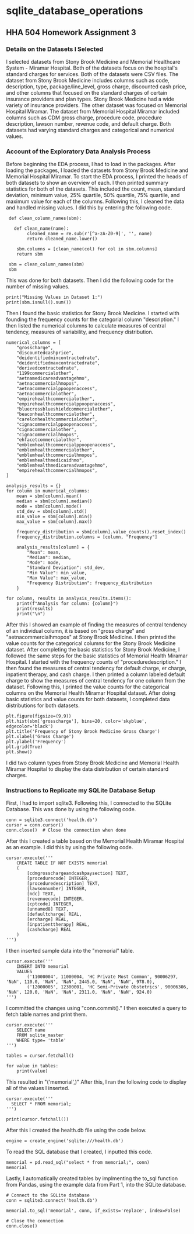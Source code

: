 # sqlite_database_operations
## HHA 504 Homework Assignment 3

### Details on the Datasets I Selected
I selected datasets from Stony Brook Medicine and Memorial Healthcare System - Miramar Hospital. Both of the datasets focus on the hospital's standard charges for services. Both of the datasets were CSV files. The dataset from Stony Brook Medicine includes columns such as code, description, type, package/line_level, gross charge, discounted cash price, and other columns that focused on the standard charges of certain insurance providers and plan types. Stony Brook Medicine had a wide variety of insurance providers. The other dataset was focused on Memorial Hospital Miramar. The dataset from Memorial Hospital Miramar included columns such as CDM gross charge, procedure code, procedure description, lawson number, revenue code, and default charge. Both datasets had varying standard charges and categorical and numerical values.         

### Account of the Exploratory Data Analysis Process
Before beginning the EDA process, I had to load in the packages. After loading the packages, I loaded the datasets from Stony Brook Medicine and Memorial Hospital Miramar. To start the EDA process, I printed the heads of both datasets to show an overview of each. I then printed summary statistics for both of the datasets. This included the count, mean, standard deviation, minimum value, 25% quartile, 50% quartile, 75% quartile, and maximum value for each of the columns. Following this, I cleaned the data and handled missing values. I did this by entering the following code. 
```
 def clean_column_names(sbm):

   def clean_name(name):
        cleaned_name = re.sub(r'[^a-zA-Z0-9]', '', name)
        return cleaned_name.lower()

    sbm.columns = [clean_name(col) for col in sbm.columns]
    return sbm

 sbm = clean_column_names(sbm)
 sbm
```
This was done for both datasets. Then I did the following code for the number of missing values. 
```
print("Missing Values in Dataset 1:")
print(sbm.isnull().sum())
```
Then I found the basic statistics for Stony Brook Medicine. I started with founding the frequency counts for the categorial column "description." I then listed the numerical columns to calculate measures of central tendency, measures of variability, and frequency distribution. 
```
numerical_columns = [
    "grosscharge",
    "discountedcashprice",
    "deidentifiedmincontractedrate",
    "deidentifiedmaxcontractedrate",
    "derivedcontractedrate", 
    "1199commercialother",                         
    "aetnamedicareadvantagehmo",                  
    "aetnacommercialhmopos",                      
    "aetnacommercialppoopenaccess",               
    "aetnacommercialother",                     
    "empirehealthcommercialother",               
    "empirehealthcommercialppoopenaccess",       
    "bluecrossblueshieldcommercialother",       
    "beaconhealthcommercialother",                
    "carelonhealthcommercialother",               
    "cignacommercialppoopenaccess",               
    "cignacommercialother",                
    "cignacommercialhmopos",                     
    "ehfacetcommercialother",                    
    "emblemhealthcommercialppoopenaccess",        
    "emblemhealthcommercialother",               
    "emblemhealthcommercialhmopos",               
    "emblemhealthmedicaidhmo",                   
    "emblemhealthmedicareadvantagehmo",           
    "empirehealthcommercialhmopos",           
]

analysis_results = {}
for column in numerical_columns:
    mean = sbm[column].mean()
    median = sbm[column].median()
    mode = sbm[column].mode()
    std_dev = sbm[column].std()
    min_value = sbm[column].min()
    max_value = sbm[column].max()
    
    frequency_distribution = sbm[column].value_counts().reset_index()
    frequency_distribution.columns = [column, "Frequency"]
    
    analysis_results[column] = {
        "Mean": mean,
        "Median": median,
        "Mode": mode,
        "Standard Deviation": std_dev,
        "Min Value": min_value,
        "Max Value": max_value,
        "Frequency Distribution": frequency_distribution
    }

for column, results in analysis_results.items():
    print(f"Analysis for column: {column}")
    print(results)
    print("\n")
```
After this I showed an example of finding the measures of central tendency of an individual column, it is based on "gross charge" and "aetnacommercialhmopos" at Stony Brook Medicine. I then printed the value counts for the categorical columns for the Stony Brook Medicine dataset. After completing the basic statistics for Stony Brook Medicine, I followed the same steps for the basic statistics of Memorial Health Miramar Hospital. I started with the frequency counts of "proceduredescription." I then found the measures of central tendency for default charge, er charge, inpatient therapy, and cash charge. I then printed a column labeled default charge to show the measures of central tendency for one column from the dataset. Following this, I printed the value counts for the categorical columns on the Memorial Health Miramar Hospital dataset. 
After doing basic statistics and value counts for both datasets, I completed data distributions for both datasets.    
```
plt.figure(figsize=(9,9))
plt.hist(sbm['grosscharge'], bins=20, color='skyblue', edgecolor='black')
plt.title('Frequency of Stony Brook Medicine Gross Charge')
plt.xlabel('Gross Charge')
plt.ylabel('Frequency')
plt.grid(True)
plt.show()
```
I did two column types from Stony Brook Medicine and Memorial Health Miramar Hospital to display the data distribution of certain standard charges. 
### Instructions to Replicate my SQLite Database Setup
First, I had to import sqlite3. Following this, I connected to the SQLite Database. This was done by using the following code. 
```
conn = sqlite3.connect('health.db')
cursor = conn.cursor()
conn.close()  # Close the connection when done
```
After this I created a table based on the Memorial Health Miramar Hospital as an example. 
I did this by using the following code. 
```
cursor.execute('''
    CREATE TABLE IF NOT EXISTS memorial
    (
        [cdmgrosschargeandcashpaysection] TEXT, 
        [procedurecode] INTEGER, 
        [proceduredescription] TEXT, 
        [lawsonnumber] INTEGER, 
        [ndc] TEXT, 
        [revenuecode] INTEGER, 
        [cptcode] INTEGER,
        [unnamed8] TEXT,
        [defaultcharge] REAL,
        [ercharge] REAL,
        [inpatienttherapy] REAL,
        [cashcharge] REAL
    )
''')
```
I then inserted sample data into the "memorial" table. 
```
cursor.execute('''
    INSERT INTO memorial
    VALUES
        ('11000004', 11000004, 'HC Private Most Common', 90006297, 'NaN', 110.0, 'NaN', 'NaN', 2445.0, 'NaN', 'NaN', 978.0),
        ('12000005', 12300001, 'HC Semi-Private Obstetrics', 90006306, 'NaN', 120.0, 'NaN', 'NaN', 2311.0, 'NaN', 'NaN', 924.0)
''')
```
I committed the changes using "conn.commit()." I then executed a query to fetch table names and print them.
```
cursor.execute('''
    SELECT name
    FROM sqlite_master
    WHERE type= 'table'
''')

tables = cursor.fetchall()

for value in tables:
    print(value)
```
This resulted in "('memorial',)"
After this, I ran the following code to display all of the values I inserted. 
```
cursor.execute('''
  SELECT * FROM memorial;
''')

print(cursor.fetchall())
```
After this I created the health.db file using the code below.
```
engine = create_engine('sqlite:///health.db')
```
To read the SQL database that I created, I inputted this code. 
```
memorial = pd.read_sql("select * from memorial;", conn)
memorial
```
Lastly, I automatically created tables by implmenting the to_sql function from Pandas, using the example data from Part 1, into the SQLite database. 
```
# Connect to the SQLite database
conn = sqlite3.connect('health.db')

memorial.to_sql('memorial', conn, if_exists='replace', index=False)

# Close the connection
conn.close()
```

